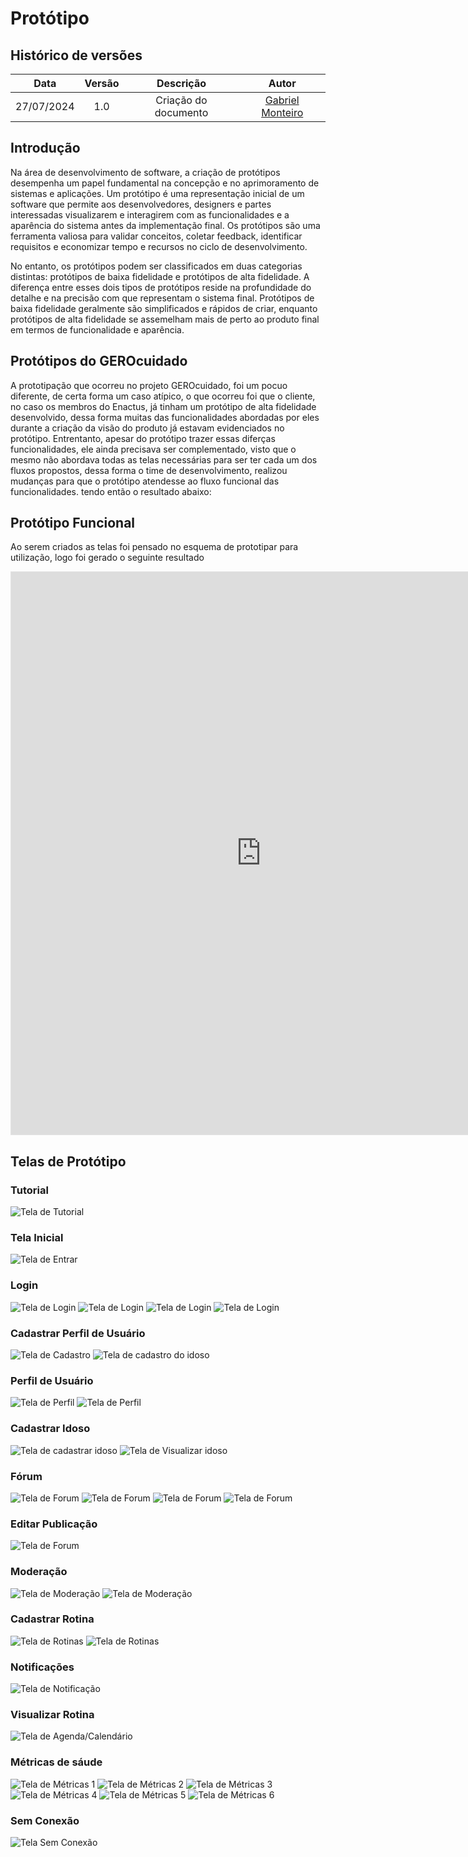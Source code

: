 # Protótipo

## Histórico de versões

|    Data    | Versão |      Descrição       |                                                        Autor                                                     |
|:----------:|:------:|:--------------------:|:----------------------------------------------------------------------------------------------------------------:|
| 27/07/2024 |  1.0   | Criação do documento | [Gabriel Monteiro](https://github.com/GabrielSMonteiro)  |

## Introdução

Na área de desenvolvimento de software, a criação de protótipos desempenha um papel fundamental na concepção e no aprimoramento de sistemas e aplicações. Um protótipo é uma representação inicial de um software que permite aos desenvolvedores, designers e partes interessadas visualizarem e interagirem com as funcionalidades e a aparência do sistema antes da implementação final. Os protótipos são uma ferramenta valiosa para validar conceitos, coletar feedback, identificar requisitos e economizar tempo e recursos no ciclo de desenvolvimento.

No entanto, os protótipos podem ser classificados em duas categorias distintas: protótipos de baixa fidelidade e protótipos de alta fidelidade. A diferença entre esses dois tipos de protótipos reside na profundidade do detalhe e na precisão com que representam o sistema final. Protótipos de baixa fidelidade geralmente são simplificados e rápidos de criar, enquanto protótipos de alta fidelidade se assemelham mais de perto ao produto final em termos de funcionalidade e aparência.

## Protótipos do GEROcuidado

A prototipação que ocorreu no projeto GEROcuidado, foi um pocuo diferente, de certa forma um caso atípico, o que ocorreu foi que o cliente, no caso os membros do Enactus, já tinham um protótipo de alta fidelidade desenvolvido, dessa forma muitas das funcionalidades abordadas por eles durante a criação da visão do produto já estavam evidenciados no protótipo. Entrentanto, apesar do protótipo trazer essas diferças funcionalidades, ele ainda precisava ser complementado, visto que o mesmo não abordava todas as telas necessárias para ser ter cada um dos fluxos propostos, dessa forma o time de desenvolvimento, realizou mudanças para que o protótipo atendesse ao fluxo funcional das funcionalidades. tendo então o resultado abaixo:

## Protótipo Funcional

Ao serem criados as telas foi pensado no esquema de prototipar para utilização, logo foi gerado o seguinte resultado

<iframe style="border: 1px solid rgba(0, 0, 0, 0.1);" width="800" height="900" src="https://www.figma.com/embed?embed_host=share&url=https%3A%2F%2Fwww.figma.com%2Fproto%2F9iDnO4tYhw7REON2ReqziP%2FGEROcuidado-(Copy)%3Ftype%3Ddesign%26node-id%3D497-3896%26t%3DjvVfjo4SdIZIbSrh-1%26scaling%3Dmin-zoom%26page-id%3D497%253A3344%26starting-point-node-id%3D497%253A3896%26mode%3Ddesign" allowfullscreen></iframe>

## Telas de Protótipo

### Tutorial
![Tela de Tutorial](../../assets/imagens/Tutorial.png)

### Tela Inicial

![Tela de Entrar](../../assets/imagens/Prototipo/Entrar.png)

### Login

![Tela de Login](../../assets/imagens/Login1.png)
![Tela de Login](../../assets/imagens/Recuperar%20Senha.png)
![Tela de Login](../../assets/imagens/Redefinir%20Senha.png)
![Tela de Login](../../assets/imagens/Requisitos%20Senha.png)

### Cadastrar Perfil de Usuário

![Tela de Cadastro](../../assets/imagens/Prototipo/Cadastro%20Usuário.png)
![Tela de cadastro do idoso](../../assets/imagens/Indicadores%20Senha3.png)

### Perfil de Usuário

![Tela de Perfil](../../assets/imagens/Perfil.png)
![Tela de Perfil](../../assets/imagens/Prototipo/Apagar%20Perfil2.png)

### Cadastrar Idoso

![Tela de cadastrar idoso](../../assets/imagens/Prototipo/Cadastrar%20Idosos.png)
![Tela de Visualizar idoso](../../assets/imagens/Prototipo/Apagar%20Idosos.png)


### Fórum

![Tela de Forum](../../assets/imagens/Forum.png)
![Tela de Forum](../../assets/imagens/Forum2.png)
![Tela de Forum](../../assets/imagens/Forum3.png)
![Tela de Forum](../../assets/imagens/Forum4.png)

### Editar Publicação
![Tela de Forum](../../assets/imagens/Prototipo/Editar%20Forum.png)

### Moderação

![Tela de Moderação](../../assets/imagens/Moderacao1.png)
![Tela de Moderação](../../assets/imagens/Moderacao2.png)

### Cadastrar Rotina

![Tela de Rotinas](../../assets/imagens/Prototipo/Criar%20Rotina.png)
![Tela de Rotinas](../../assets/imagens/Rotinas2.png)

### Notificações

![Tela de Notificação](../../assets/imagens/Notificacoes.png)

### Visualizar Rotina

![Tela de Agenda/Calendário](../../assets/imagens/Visualizar%20Rotina1.png)

### Métricas de sáude

![Tela de Métricas 1](../../assets/imagens/Metricas1.png)
![Tela de Métricas 2](../../assets/imagens/Metricas2.png)
![Tela de Métricas 3](../../assets/imagens/Metricas3.png)
![Tela de Métricas 4](../../assets/imagens/Metricas4.png)
![Tela de Métricas 5](../../assets/imagens/Metricas5.png)
![Tela de Métricas 6](../../assets/imagens/Metricas6.png)

### Sem Conexão
![Tela Sem Conexão](../../assets/imagens/SemConexao.png)
